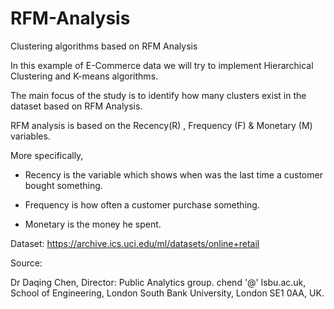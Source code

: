 # RFM-Analysis
Clustering algorithms based on RFM Analysis

In this example of E-Commerce data we will try to implement Hierarchical Clustering and K-means algorithms.

The main focus of the study is to identify how many clusters exist in the dataset based on RFM Analysis.

RFM analysis is based on the Recency(R) , Frequency (F) & Monetary (M) variables.

More specifically,

* Recency is the variable which shows when was the last time a customer bought something.

* Frequency is how often a customer purchase something.

* Monetary is the money he spent.






Dataset: https://archive.ics.uci.edu/ml/datasets/online+retail

Source:

Dr Daqing Chen, Director: Public Analytics group. chend '@' lsbu.ac.uk, School of Engineering, London South Bank University, London SE1 0AA, UK.
